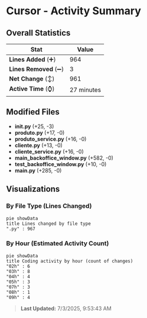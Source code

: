 # Cursor - Activity Summary 

## Overall Statistics

| Stat                   | Value                                                             |
| ---------------------- | ----------------------------------------------------------------- |
| **Lines Added** (➕)   | 964                                          |
| **Lines Removed** (➖) | 3                                        |
| **Net Change** (↕)    | 961                |
| **Active Time** (⌚)   | 27 minutes |


## Modified Files
- **__init__.py** (+25, -3)
- **produto.py** (+17, -0)
- **produto_service.py** (+16, -0)
- **cliente.py** (+13, -0)
- **cliente_service.py** (+16, -0)
- **main_backoffice_window.py** (+582, -0)
- **test_backoffice_window.py** (+10, -0)
- **main.py** (+285, -0)

## Visualizations

### By File Type (Lines Changed)

```mermaid
pie showData
title Lines changed by file type
".py" : 967
```

### By Hour (Estimated Activity Count)

```mermaid
pie showData
title Coding activity by hour (count of changes)
"02h" : 6
"03h" : 8
"04h" : 4
"05h" : 3
"07h" : 3
"08h" : 1
"09h" : 4
```


> **Last Updated:** 7/3/2025, 9:53:43 AM